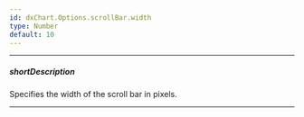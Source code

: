 ```yaml
---
id: dxChart.Options.scrollBar.width
type: Number
default: 10
---
```

---
##### shortDescription
Specifies the width of the scroll bar in pixels.

---
